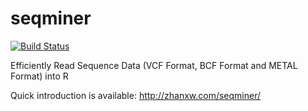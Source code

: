 seqminer
========

[![Build Status](https://travis-ci.org/zhanxw/seqminer.svg?branch=master)](https://travis-ci.org/zhanxw/seqminer)

Efficiently Read Sequence Data (VCF Format, BCF Format and METAL Format) into R

Quick introduction is available: http://zhanxw.com/seqminer/


